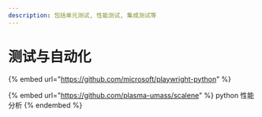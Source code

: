 ```yaml
---
description: 包括单元测试, 性能测试, 集成测试等
---
```


# 测试与自动化

{% embed url="https://github.com/microsoft/playwright-python" %}

{% embed url="https://github.com/plasma-umass/scalene" %}
python 性能分析
{% endembed %}

